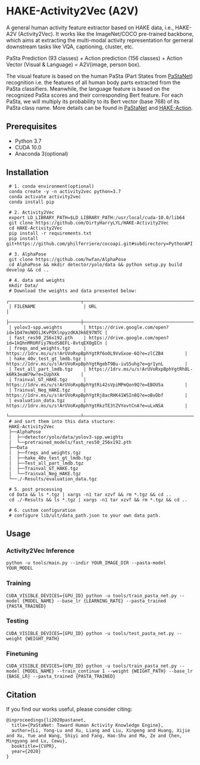 # HAKE-Activity2Vec (A2V)
A general human activity feature extractor based on HAKE data, i.e., HAKE-A2V (Activity2Vec). 
It works like the ImageNet/COCO pre-trained backbone, which aims at extracting the multi-modal activity representation for gerneral downstream tasks like VQA, captioning, cluster, etc. 

PaSta Prediction (93 classes) + Action prediction (156 classes) + Action Vector (Visual & Language) = A2V(image, person box).

The visual feature is based on the human PaSta (Part States from [PaStaNet](https://arxiv.org/pdf/2004.00945.pdf)) recognition i.e. the features of all human body parts extracted from the PaSta classifiers. Meanwhile, the language feature is based on the recognized PaSta scores and their corresponding Bert feature. For each PaSta, we will multiply its probability to its Bert vector (base 768) of its PaSta class name. More details can be found in [PaStaNet](https://arxiv.org/pdf/2004.00945.pdf) and [HAKE-Action](https://github.com/DirtyHarryLYL/HAKE-Action).

## Prerequisites
 - Python 3.7
 - CUDA 10.0
 - Anaconda 3(optional)

## Installation
```
 # 1. conda environment(optional)
 conda create -y -n activity2vec python=3.7
 conda activate activity2vec
 conda install pip
 
 # 2. Activity2Vec
 export LD_LIBRARY_PATH=$LD_LIBRARY_PATH:/usr/local/cuda-10.0/lib64
 git clone https://github.com/DirtyHarryLYL/HAKE-Activity2Vec
 cd HAKE-Activity2Vec
 pip install -r requirements.txt
 pip install git+https://github.com/philferriere/cocoapi.git#subdirectory=PythonAPI

 # 3. AlphaPose
 git clone https://github.com/hwfan/AlphaPose
 cd AlphaPose && mkdir detector/yolo/data && python setup.py build develop && cd ..

 # 4. data and weights
 mkdir Data/
 # Download the weights and data presented below:
 ┌───────────────────────────┬────────────────────────────────────────────────────────────────────┐
 | FILENAME                  | URL                                                                |
 ├───────────────────────────┼────────────────────────────────────────────────────────────────────┤
 | yolov3-spp.weights        | https://drive.google.com/open?id=1D47msNOOiJKvPOXlnpyzdKA3k6E97NTC |
 | fast_res50_256x192.pth    | https://drive.google.com/open?id=1kQhnMRURFiy7NsdS8EFL-8vtqEXOgECn |
 | freqs_and_weights.tgz     | https://1drv.ms/u/s!ArUVoRxpBphYgtRf6oOL9VvGxoe-6Q?e=zlCZB4        |
 | hake_40v_test_gt_lmdb.tgz | https://1drv.ms/u/s!ArUVoRxpBphYgtRgebT9Bu-iuS5uhg?e=gr1ynL        |
 | Test_all_part_lmdb.tgz    | https://1drv.ms/u/s!ArUVoRxpBphYgtRh8L-k6Rk3eaW79w?e=IUphXk        |
 | Trainval_GT_HAKE.tgz      | https://1drv.ms/u/s!ArUVoRxpBphYgtRi42sVpiMPmQon9Q?e=EBOU5a        |
 | Trainval_Neg_HAKE.tgz     | https://1drv.ms/u/s!ArUVoRxpBphYgtRj8acRHK41WSIn8Q?e=oBvDbf        |
 | evaluation_data.tgz       | https://1drv.ms/u/s!ArUVoRxpBphYgtRkzTE3tZVYovtCnA?e=uLxNSA        |
 └───────────────────────────┴────────────────────────────────────────────────────────────────────┘
 # and sort them into this data stucture:
 HAKE-Activity2Vec
 ├──AlphaPose
 |  ├──detector/yolo/data/yolov3-spp.weights
 |  └──pretrained_models/fast_res50_256x192.pth
 ├──Data
 |  ├──freqs_and_weights.tgz
 |  ├──hake_40v_test_gt_lmdb.tgz
 |  ├──Test_all_part_lmdb.tgz
 |  ├──Trainval_GT_HAKE.tgz
 |  └──Trainval_Neg_HAKE.tgz
 └──./-Results/evaluation_data.tgz

 # 5. post processing
 cd Data && ls *.tgz | xargs -n1 tar xzvf && rm *.tgz && cd ..
 cd ./-Results && ls *.tgz | xargs -n1 tar xzvf && rm *.tgz && cd ..

 # 6. custom configuration
 # configure lib/ult/data_path.json to your own data path.
```
## Usage

### Activity2Vec Inference
```
python -u tools/main.py --indir YOUR_IMAGE_DIR --pasta-model YOUR_MODEL
```

### Training
```
CUDA_VISIBLE_DEVICES={GPU_ID} python -u tools/train_pasta_net.py --model {MODEL_NAME} --base_lr {LEARNING_RATE} --pasta_trained {PASTA_TRAINED}
```

### Testing
```
CUDA_VISIBLE_DEVICES={GPU_ID} python -u tools/test_pasta_net.py --weight {WEIGHT_PATH}
```

### Finetuning
```
CUDA_VISIBLE_DEVICES={GPU_ID} python -u tools/train_pasta_net.py --model {MODEL_NAME} --train_continue 1 --weight {WEIGHT_PATH} --base_lr {BASE_LR} --pasta_trained {PASTA_TRAINED}
```

## Citation
If you find our works useful, please consider citing:
```
@inproceedings{li2020pastanet,
  title={PaStaNet: Toward Human Activity Knowledge Engine},
  author={Li, Yong-Lu and Xu, Liang and Liu, Xinpeng and Huang, Xijie and Xu, Yue and Wang, Shiyi and Fang, Hao-Shu and Ma, Ze and Chen, Mingyang and Lu, Cewu},
  booktitle={CVPR},
  year={2020}
}
```

